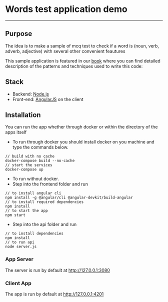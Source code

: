 # Words test application demo

***

## Purpose

The idea is to make a sample of mcq test to check if a word is (noun, verb, adverb, adjective) with several other convenient feautures

This sample application is featured in our [book](http://goo.gl/gKEsIo) where you can find detailed description of the patterns and techniques used to write this code:

## Stack

* Backend: [Node.js](http://nodejs.org/)
* Front-end: [AngularJS](http://www.angularjs.org/) on the client



## Installation

You can run the app whether through docker or within the directory of the apps itself
* To run through docker you should install docker on you machine and type the commands below.
```
// build with no cache
docker-compose build --no-cache
// start the services
docker-compose up
```
* To run without docker.
* Step into the frontend folder and run
```
// to install angular cli
npm install -g @angular/cli @angular-devkit/build-angular
// to install required dependencies
npm install
// to start the app
npm start
```
* Step into the api folder and run
```
// to install dependencies
npm install
// to run api
node server.js
```

### App Server
The server is run by default at http://127.0.0.1:3080

### Client App
The app is run by default at http://127.0.0.1:4201
